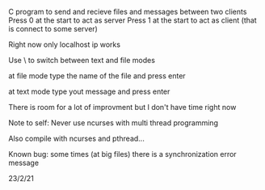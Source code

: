C program to send and recieve files and messages between two clients   
Press 0 at the start to act as server
Press 1 at the start to act as client (that is connect to some server)   

Right now only localhost ip works

Use \ to switch between text and file modes   

at file mode type the name of the file and press enter   

at text mode type yout message and press enter   

There is room for a lot of improvment but I don't have time right now   

Note to self: Never use ncurses with multi thread programming   

Also compile with ncurses and pthread...

Known bug: some times (at big files) there is a synchronization error message   

23/2/21
